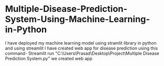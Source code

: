 # Multiple-Disease-Prediction-System-Using-Machine-Learning-in-Python
I have deployed my machine learning model using stramlit library in python and using streamlit I have created web app for disease prediction
using this command- Streamlit run "C:\Users\Prasad\Desktop\Project\Multiple Disease Prediction System.py" we created web app
